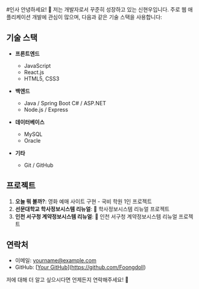 #인사
안녕하세요! 👋 저는 개발자로서 꾸준히 성장하고 있는 신현우입니다. 주로 웹 애플리케이션 개발에 관심이 많으며, 다음과 같은 기술 스택을 사용합니다:

## 기술 스택

- **프론트엔드**
  - JavaScript
  - React.js
  - HTML5, CSS3

- **백엔드**
  - Java / Spring Boot
    C# / ASP.NET
  - Node.js / Express

- **데이터베이스**
  - MySQL
  - Oracle

- **기타**
  - Git / GitHub

## 프로젝트

1. **오늘 뭐 볼까?**: 영화 예매 사이트 구현 - 국비 학원 1인 프로젝트
2. **선문대학교 학사정보시스템 리뉴얼**: 📝 학사정보시스템 리뉴얼 프로젝트 
3. **인천 서구청 계약정보시스템 리뉴얼**: 🛒 인천 서구청 계약정보시스템 리뉴얼 프로젝트

## 연락처

- 이메일: yourname@example.com
- GitHub: [[Your GitHub](https://github.com/yourgithub)](https://github.com/Foongdoll)

저에 대해 더 알고 싶으시다면 언제든지 연락해주세요! 🚀

